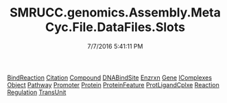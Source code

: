 ﻿---
title: SMRUCC.genomics.Assembly.MetaCyc.File.DataFiles.Slots
date: 7/7/2016 5:41:11 PM
---

[BindReaction](T-SMRUCC.genomics.Assembly.MetaCyc.File.DataFiles.Slots.BindReaction.html)
[Citation](T-SMRUCC.genomics.Assembly.MetaCyc.File.DataFiles.Slots.Citation.html)
[Compound](T-SMRUCC.genomics.Assembly.MetaCyc.File.DataFiles.Slots.Compound.html)
[DNABindSite](T-SMRUCC.genomics.Assembly.MetaCyc.File.DataFiles.Slots.DNABindSite.html)
[Enzrxn](T-SMRUCC.genomics.Assembly.MetaCyc.File.DataFiles.Slots.Enzrxn.html)
[Gene](T-SMRUCC.genomics.Assembly.MetaCyc.File.DataFiles.Slots.Gene.html)
[IComplexes](T-SMRUCC.genomics.Assembly.MetaCyc.File.DataFiles.Slots.IComplexes.html)
[Object](T-SMRUCC.genomics.Assembly.MetaCyc.File.DataFiles.Slots.Object.html)
[Pathway](T-SMRUCC.genomics.Assembly.MetaCyc.File.DataFiles.Slots.Pathway.html)
[Promoter](T-SMRUCC.genomics.Assembly.MetaCyc.File.DataFiles.Slots.Promoter.html)
[Protein](T-SMRUCC.genomics.Assembly.MetaCyc.File.DataFiles.Slots.Protein.html)
[ProteinFeature](T-SMRUCC.genomics.Assembly.MetaCyc.File.DataFiles.Slots.ProteinFeature.html)
[ProtLigandCplxe](T-SMRUCC.genomics.Assembly.MetaCyc.File.DataFiles.Slots.ProtLigandCplxe.html)
[Reaction](T-SMRUCC.genomics.Assembly.MetaCyc.File.DataFiles.Slots.Reaction.html)
[Regulation](T-SMRUCC.genomics.Assembly.MetaCyc.File.DataFiles.Slots.Regulation.html)
[TransUnit](T-SMRUCC.genomics.Assembly.MetaCyc.File.DataFiles.Slots.TransUnit.html)
